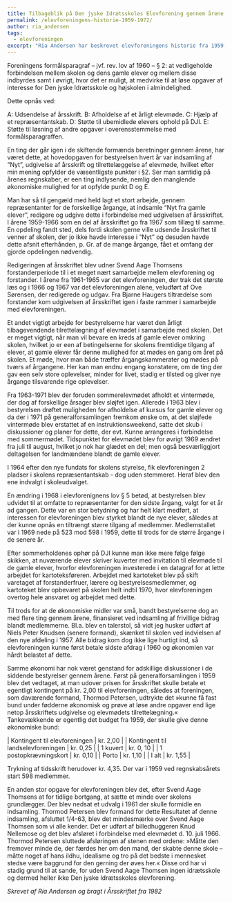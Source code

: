 ```yaml
---
title: Tilbageblik på Den jyske Idrætsskoles Elevforening gennem årene 1959–1972
permalink: /elevforeningens-historie-1959-1972/
author: ria_andersen
tags:
  - elevforeningen
excerpt: "Ria Andersen har beskrevet elevforeningens historie fra 1959-1972 i årsskriftet fra 1982."
---
```


Foreningens formålsparagraf – jvf. rev. lov af 1960 – § 2: at vedligeholde forbindelsen mellem skolen og dens gamle elever og mellem disse indbyrdes samt i øvrigt, hvor det er muligt, at medvirke til at løse opgaver af interesse for Den jyske Idrætsskole og højskolen i almindelighed.

Dette opnås ved:

A: Udsendelse af årsskrift.
B: Afholdelse af et årligt elevmøde. 
C: Hjælp af et repræsentantskab.
D: Støtte til ubemidlede elevers ophold på DJI. 
E: Støtte til løsning af andre opgaver i overensstemmelse med formålsparagraffen.

En ting der går igen i de skiftende formænds beretninger gennem årene, har været dette, at hovedopgaven for bestyrelsen hvert år var indsamling af “Nyt”, udgivelse af årsskrift og tilrettelæggelse af elevmøde, hvilket efter min mening opfylder de væsentligste punkter i §2. Ser man samtidig på årenes regnskaber, er een ting indlysende, nemlig den manglende økonomiske mulighed for at opfylde punkt D og E. 

Man har så til gengæld med held lagt et stort arbejde, gennem repræsentanter for de forskellige årgange, at indsamle “Nyt fra gamle elever”, redigere og udgive dette i forbindelse med udgivelsen af årsskriftet. I årene 1959-1966 som en del af årsskriftet  go fra 1967 som tillæg til samme. En opdeling fandt sted, dels fordi skolen gerne ville udsende årsskriftet til venner af skolen, der jo ikke havde interesse i “Nyt” og desuden havde dette afsnit efterhånden, p. Gr. af de mange årgange, fået et omfang der gjorde opdelingen nødvendig.

Redigeringen af årsskriftet blev udner Svend Aage Thomsens forstanderperiode til i et meget nært samarbejde mellem elevforening og forstander. I årene fra 1961-1965 var det elevforeningen, der trak det største læs og i 1966 og 1967 var det elevforeningen alene, veludført af Ove Sørensen, der redigerede og udgav. Fra Bjarne Haugers tiltrædelse som forstander kom udgivelsen af årsskriftet igen i faste rammer i samarbejde med elevforeningen.

Et andet vigtigt arbejde for bestyrelserne har været den årligt tilbagevendende tilrettelægning af elevmødet i samarbejde med skolen. Det er meget vigtigt, når man vil bevare en kreds af gamle elever omkring skolen, hvilket jo er een af betingelserne for skolens fremtidige tilgang af elever, at gamle elever får denne mulighed for at mødes en gang om året på skolen. Et møde, hvor man både træffer årgangskammerater og mødes på tværs af årgangene. Her kan man endnu engang konstatere, om de ting der gav een selv store oplevelser, minder for livet, stadig er tilsted og giver nye årgange tilsvarende rige oplevelser. 

Fra 1963-1971 blev der foruden sommerelevmødet afholdt et vintermøde, der dog af forskellige årsager blev sløjfet igen. Allerede i 1963 blev i bestyrelsen drøftet muligheden for afholdelse af kursus for gamle elever og da der i 1971 på generalforsamlingen fremkom ønske om, at det sløjfede vintermøde blev erstattet af en instruktionsweekend, satte det skub i diskussioner og planer for dette, der evt. Kunne arrangeres i forbindelse med sommermødet. Tidspunktet for elevmødet blev for øvrigt 1969 ændret fra juli til august, hvilket jo nok har glædet en del; men også besværliggjort deltagelsen for landmændene blandt de gamle elever.

I 1964 efter den nye fundats for skolens styrelse, fik elevforeningen 2 pladser i skolens repræsentantskab - dog uden stemmeret. Heraf blev den ene indvalgt i skoleudvalget.

En ændring i 1968 i elevforenignens lov § 5 betød, at bestyrelsen blev udvidet til at omfatte to repræsentanter for den sidste årgang, valgt for et år ad gangen. Dette var en stor betydning og har helt klart medført, at interessen for elevforeningen blev styrket blandt de nye elever, således at der kunne opnås en tiltrængt større tilgang af medlemmer. Medlemstallet var i 1969 nede på 523 mod 598 i 1959, dette til trods for de større årgange i de senere år.

Efter sommerholdenes ophør på DJI kunne man ikke mere følge følge skikken, at nuværende elever skriver kuverter med invitation til elevmøde til de gamle elever, hvorfor elevforeningen investerede i en datagraf for at lette arbejdet for kartoteksføreren. Arbejdet med kartoteket blev på skift varetaget af forstanderfruer, lærere og bestyrelsesmedlemmer, og kartoteket blev opbevaret på skolen helt indtil 1970, hvor elevforeningen overtog hele ansvaret og arbejdet med dette.

Til trods for at de økonomiske midler var små, bandt bestyrelserne dog an med flere ting gennem årene, finansieret ved indsamling af frivillige bidrag blandt medlemmerne. Bl.a. blev en talerstol, så vidt jeg husker udført af Niels Peter Knudsen (senere formand), skænket til skolen ved indvielsen af den nye afdeling i 1957. Alle bidrag kom dog ikke lige hurtigt ind, så elevforeningen kunne først betale sidste afdrag i 1960 og økonomien var hårdt belastet af dette.

Samme økonomi har nok været genstand for adskillige diskussioner i de siddende bestyrelser gennem årene. Først på generalforsamlingen i 1959 blev det vedtaget, at man udover prisen for årsskriftet skulle betale et egentligt kontingent på kr. 2,00 til elevforeningen, således at foreningen, som daværende formand, Thormod Petersen, udtrykte det »kunne få fast bund under fødderne økonomisk og prøve at løse andre opgaver end lige netop årsskriftets udgivelse og elevmødets tilrettelægning.« Tankevækkende er egentlig det budget fra 1959, der skulle give denne økonomiske bund:

| Kontingent til elevforeningen | kr. 2,00 |
| Kontingent til landselevforeningen | kr. 0,25 |
| 1 kuvert | kr. 0, 10 |
| 1 postopkrævningskort | kr. 0,10 |
| Porto | kr. 1,10 |
| I alt | kr. 1,55 |

Trykning af tidsskrift herudover kr. 4,35. Der var i 1959 ved regnskabsårets start 598 medlemmer.

En anden stor opgave for elevforeningen blev det, efter Svend Aage Thomsens at for tidlige bortgang, at sætte et minde over skolens grundlægger. Der blev nedsat et udvalg i 1961 der skulle formidle en indsamling. Thormod Petersen blev formand for dette Resultatet af denne indsamling, afsluttet 1/4-63, blev det mindesmærke over Svend Aage Thomsen som vi alle kender. Det er udført af billedhuggeren Knud Nellemose og det blev afsløret i forbindelse med elevmødet d. 10. juli 1966. Thormod Petersen sluttede afsløringen af stenen med ordene: »Måtte den fremover minde de, der færdes her om den mand, der skabte denne skole – måtte noget af hans ildhu, idealisme og tro på det bedste i mennesket stedse være baggrund for den gerning der øves her.« Disse ord har vi stadig grund til at sande, for uden Svend Aage Thomsen ingen idrætsskole og dermed heller ikke Den jyske Idrætsskoles elevforening.

_Skrevet af Ria Andersen og bragt i Årsskriftet fra 1982_
